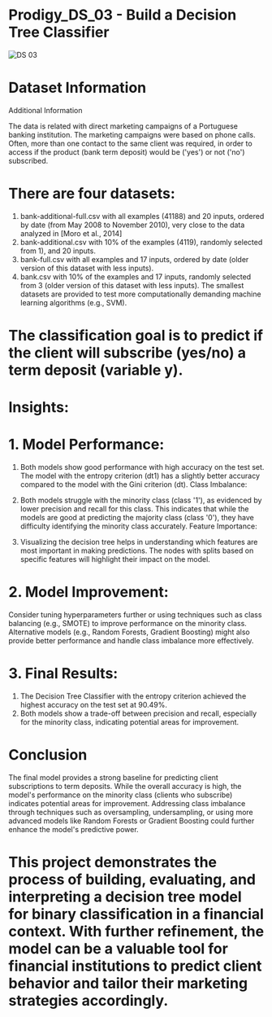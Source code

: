 # Prodigy_DS_03  - Build a Decision Tree Classifier 
![DS 03](https://github.com/user-attachments/assets/5d87c476-3b3d-4694-bbac-c3c63733eb4f)


# Dataset Information
Additional Information

The data is related with direct marketing campaigns of a Portuguese banking institution. The marketing campaigns were based on phone calls. Often, more than one contact to the same client was required, in order to access if the product (bank term deposit) would be ('yes') or not ('no') subscribed. 

# There are four datasets: 
1) bank-additional-full.csv with all examples (41188) and 20 inputs, ordered by date (from May 2008 to November 2010), very close to the data analyzed in [Moro et al., 2014]
2) bank-additional.csv with 10% of the examples (4119), randomly selected from 1), and 20 inputs.
3) bank-full.csv with all examples and 17 inputs, ordered by date (older version of this dataset with less inputs). 
4) bank.csv with 10% of the examples and 17 inputs, randomly selected from 3 (older version of this dataset with less inputs). 
The smallest datasets are provided to test more computationally demanding machine learning algorithms (e.g., SVM). 

# The classification goal is to predict if the client will subscribe (yes/no) a term deposit (variable y).

# Insights: 

# 1. Model Performance:

1. Both models show good performance with high accuracy on the test set. The model with the entropy criterion (dt1) has a slightly better accuracy compared to the model with the Gini criterion (dt).
   Class Imbalance:

2. Both models struggle with the minority class (class '1'), as evidenced by lower precision and recall for this class. This indicates that while the models are good at predicting the majority class (class '0'), 
   they have difficulty identifying the minority class accurately.
   Feature Importance:

3. Visualizing the decision tree helps in understanding which features are most important in making predictions. The nodes with splits based on specific features will highlight their impact on the model.

# 2. Model Improvement:

Consider tuning hyperparameters further or using techniques such as class balancing (e.g., SMOTE) to improve performance on the minority class.
Alternative models (e.g., Random Forests, Gradient Boosting) might also provide better performance and handle class imbalance more effectively.

# 3. Final Results:

1. The Decision Tree Classifier with the entropy criterion achieved the highest accuracy on the test set at 90.49%.
2. Both models show a trade-off between precision and recall, especially for the minority class, indicating potential areas for improvement.

# Conclusion
The final model provides a strong baseline for predicting client subscriptions to term deposits. While the overall accuracy is high, the model's performance on the minority class (clients who subscribe) indicates potential areas for improvement. Addressing class imbalance through techniques such as oversampling, undersampling, or using more advanced models like Random Forests or Gradient Boosting could further enhance the model's predictive power.

# This project demonstrates the process of building, evaluating, and interpreting a decision tree model for binary classification in a financial context. With further refinement, the model can be a valuable tool for financial institutions to predict client behavior and tailor their marketing strategies accordingly.
